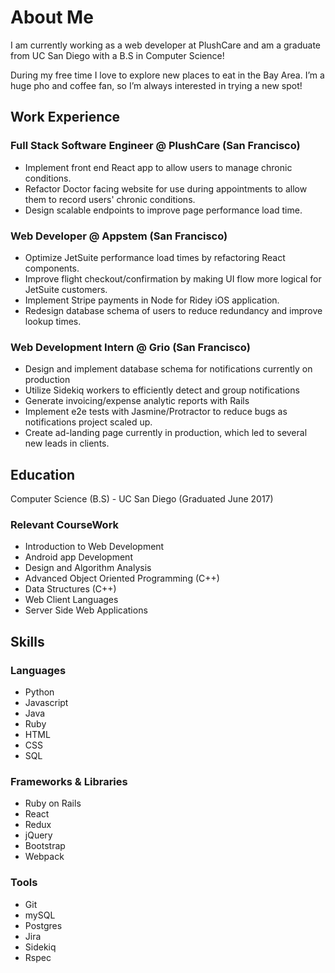 # About Me

I am currently working as a web developer at PlushCare and am a graduate from UC San Diego with a B.S in Computer Science!

During my free time I love to explore new places to eat in the Bay Area. I’m a huge pho and coffee fan, so I’m always interested in trying a new spot!

## Work Experience

### Full Stack Software Engineer @ PlushCare (San Francisco)
- Implement front end React app to allow users to manage chronic conditions.
- Refactor Doctor facing website for use during appointments to allow them to record users'
  chronic conditions.
- Design scalable endpoints to improve page performance load time.

### Web Developer @ Appstem (San Francisco)

- Optimize JetSuite performance load times by refactoring React components.
- Improve flight checkout/confirmation by making UI flow more logical for JetSuite customers.
- Implement Stripe payments in Node for Ridey iOS application.
- Redesign database schema of users to reduce redundancy and improve lookup times.

### Web Development Intern @ Grio (San Francisco)

- Design and implement database schema for notifications currently on production
- Utilize Sidekiq workers to efficiently detect and group notifications
- Generate invoicing/expense analytic reports with Rails
- Implement e2e tests with Jasmine/Protractor to reduce bugs as notifications project scaled up.
- Create ad-landing page currently in production, which led to several new leads in clients.


## Education

Computer Science (B.S) - UC San Diego (Graduated June 2017)

### Relevant CourseWork

- Introduction to Web Development
- Android app Development
- Design and Algorithm Analysis
- Advanced Object Oriented Programming (C++)
- Data Structures (C++)
- Web Client Languages
- Server Side Web Applications

## Skills

### Languages
- Python
- Javascript
- Java
- Ruby
- HTML
- CSS
- SQL

### Frameworks & Libraries
- Ruby on Rails
- React
- Redux
- jQuery
- Bootstrap
- Webpack

### Tools
- Git
- mySQL
- Postgres
- Jira
- Sidekiq
- Rspec
